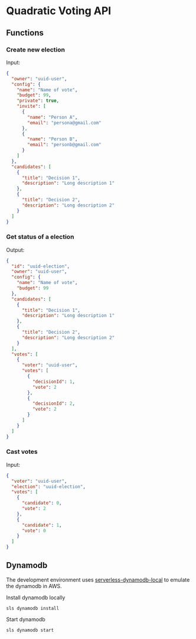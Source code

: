 # Quadratic Voting API

## Functions

### Create new election

Input:

```json
{
  "owner": "uuid-user",
  "config": {
    "name": "Name of vote",
    "budget": 99,
    "private": true,
    "invite": [
      {
        "name": "Person A",
        "email": "persona@gmail.com"
      },
      {
        "name": "Person B",
        "email": "personb@gmail.com"
      }
    ]
  },
  "candidates": [
    {
      "title": "Decision 1",
      "description": "Long description 1"
    },
    {
      "title": "Decision 2",
      "description": "Long description 2"
    }
  ]
}
```

### Get status of a election

Output:

```json
{
  "id": "uuid-election",
  "owner": "uuid-user",
  "config": {
    "name": "Name of vote",
    "budget": 99
  },
  "candidates": [
    {
      "title": "Decision 1",
      "description": "Long description 1"
    },
    {
      "title": "Decision 2",
      "description": "Long description 2"
    }
  ],
  "votes": [
    {
      "voter": "uuid-user",
      "votes": [
        {
          "decisionId": 1,
          "vote": 2
        },
        {
          "decisionId": 2,
          "vote": 2
        }
      ]
    }
  ]
}
```

### Cast votes

Input:

```json
{
  "voter": "uuid-user",
  "election": "uuid-election",
  "votes": [
    {
      "candidate": 0,
      "vote": 2
    },
    {
      "candidate": 1,
      "vote": 0
    }
  ]
}
```

## Dynamodb

The development environment uses [serverless-dynamodb-local](https://www.npmjs.com/package/serverless-dynamodb-local) to emulate the dynamodb in AWS.

Install dynamodb locally

```
sls dynamodb install
```

Start dynamodb

```
sls dynamodb start
```
